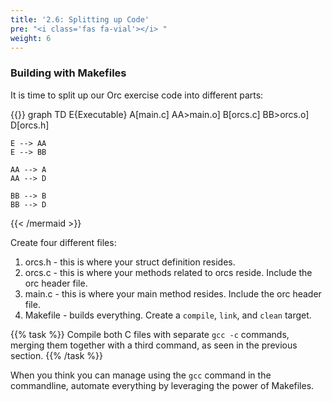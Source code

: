 ```yaml
---
title: '2.6: Splitting up Code'
pre: "<i class='fas fa-vial'></i> "
weight: 6
---
```


### Building with Makefiles

It is time to split up our Orc exercise code into different parts:

{{<mermaid>}}
graph TD
    E{Executable}
    A[main.c]
    AA>main.o]
    B[orcs.c]
    BB>orcs.o]
    D[orcs.h]
    
    E --> AA
    E --> BB

    AA --> A
    AA --> D

    BB --> B
    BB --> D
{{< /mermaid >}}

Create four different files:

1. orcs.h - this is where your struct definition resides.
2. orcs.c - this is where your methods related to orcs reside. Include the orc header file.
3. main.c - this is where your main method resides. Include the orc header file.
4. Makefile - builds everything. Create a `compile`, `link`, and `clean` target.

{{% task %}}
Compile both C files with separate `gcc -c` commands, merging them together with a third command, as seen in the previous section. 
{{% /task %}}

When you think you can manage using the `gcc` command in the commandline, automate everything by leveraging the power of Makefiles. 
